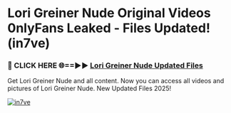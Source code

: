 # Lori Greiner Nude Original Videos 0nlyFans Leaked - Files Updated! (in7ve)

<h3>🔴 CLICK HERE 🌐==►► <a href="https://tinyurl.com/4mcuefdz" rel="nofollow">Lori Greiner Nude Updated Files</a></h3>

Get Lori Greiner Nude and all content. Now you can access all videos and pictures of Lori Greiner Nude. New Updated Files 2025!

[![in7ve](https://i.imgur.com/StAQSOY.gif)](https://tinyurl.com/4mcuefdz)
